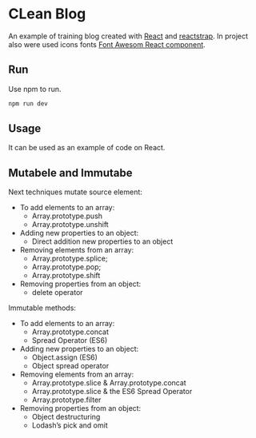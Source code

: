 # CLean Blog

An example of training blog created with [React](https://reactjs.org/) and [reactstrap](http://reactstrap.github.io/). In project also were used icons fonts [Font Awesom React component](https://fontawesome.com/how-to-use/on-the-web/using-with/react).

## Run

Use npm to run.

```bash
npm run dev
```

## Usage

It can be used as an example of code on React.

## Mutabele and Immutabe
Next techniques  mutate source element: 
* To add elements to an array:
  * Array.prototype.push
  * Array.prototype.unshift
* Adding new properties to an object:
  * Direct addition new properties to an object
* Removing elements from an array:
  * Array.prototype.splice;
  * Array.prototype.pop;
  * Array.prototype.shift
* Removing properties from an object:
  * delete operator
 

Immutable methods: 
* To add elements to an array:
  * Array.prototype.concat
  * Spread Operator (ES6)
* Adding new properties to an object:
  * Object.assign (ES6)
  * Object spread operator
* Removing elements from an array:
  * Array.prototype.slice & Array.prototype.concat
  * Array.prototype.slice & the ES6 Spread Operator
  * Array.prototype.filter
* Removing properties from an object:
  * Object destructuring 
  * Lodash’s pick and omit



